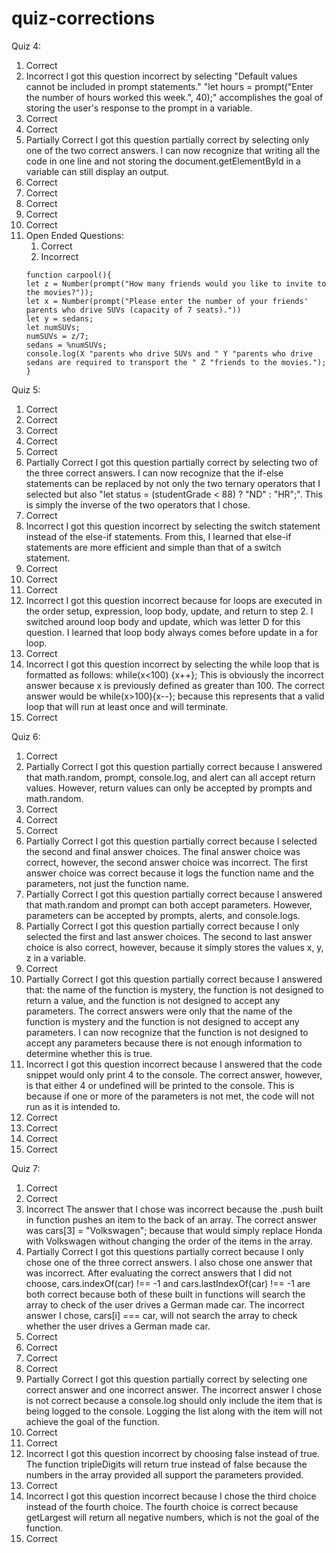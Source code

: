 # quiz-corrections
Quiz 4:
1. Correct
2. Incorrect
I got this question incorrect by selecting "Default values cannot be included in prompt statements."
"let hours = prompt("Enter the number of hours worked this week.", 40);" accomplishes the goal of storing
the user's response to the prompt in a variable.
3. Correct
4. Correct
5. Partially Correct
I got this question partially correct by selecting only one of the two correct answers. I can now recognize that
writing all the code in one line and not storing the document.getElementById in a variable can still display an
output.
6. Correct
7. Correct
8. Correct
9. Correct
10. Correct
11. Open Ended Questions:
    1. Correct
    2. Incorrect
      ```
      function carpool(){
      let z = Number(prompt("How many friends would you like to invite to the movies?"));
      let x = Number(prompt("Please enter the number of your friends' parents who drive SUVs (capacity of 7 seats)."))
      let y = sedans;
      let numSUVs;
      numSUVs = z/7;
      sedans = %numSUVs;
      console.log(X "parents who drive SUVs and " Y "parents who drive sedans are required to transport the " Z "friends to the movies.");
      }
      ```
Quiz 5:
1. Correct
2. Correct
3. Correct
4. Correct
5. Correct
6. Partially Correct
I got this question partially correct by selecting two of the three correct answers. I can now recognize that the if-else statements can be replaced by not only the two ternary operators that I selected but also "let status = (studentGrade < 88) ? "ND" : "HR";". This is simply the inverse of the two operators that I chose.
7. Correct
8. Incorrect
I got this question incorrect by selecting the switch statement instead of the else-if statements. From this, I learned that else-if statements are more efficient and simple than that of a switch statement.
9. Correct
10. Correct
11. Correct
12. Incorrect
I got this question incorrect because for loops are executed in the order setup, expression, loop body, update, and return to step 2. I switched around loop body and update, which was letter D for this question. I learned that loop body always comes before update in a for loop.
13. Correct
14. Incorrect
I got this question incorrect by selecting the while loop that is formatted as follows: while(x<100)
{x++}; This is obviously the incorrect answer because x is previously defined as greater than 100. The correct answer would be while(x>100){x--}; because this represents that a valid loop that will run at least once and will terminate.
15. Correct

Quiz 6:
1. Correct
2. Partially Correct
I got this question partially correct because I answered that math.random, prompt, console.log, and alert can all accept return values. However, return values can only be accepted by prompts and math.random.
3. Correct
4. Correct
5. Correct
6. Partially Correct
I got this question partially correct because I selected the second and final answer choices. The final answer choice was correct, however, the second answer choice was incorrect. The first answer choice was correct because it logs the function name and the parameters, not just the function name.
7. Partially Correct
I got this question partially correct because I answered that math.random and prompt can both accept parameters. However, parameters can be accepted by prompts, alerts, and console.logs.
8. Partially Correct
I got this question partially correct because I only selected the first and last answer choices. The second to last answer choice is also correct, however, because it simply stores the values x, y, z in a variable.
9. Correct
10. Partially Correct
I got this question partially correct because I answered that: the name of the function is mystery, the function is not designed to return a value, and the function is not designed to accept any parameters. The correct answers were only that the name of the function is mystery and the function is not designed to accept any parameters. I can now recognize that the function is not designed to accept any parameters because there is not enough information to determine whether this is true.
11. Incorrect
I got this question incorrect because I answered that the code snippet would only print 4 to the console. The correct answer, however, is that either 4 or undefined will be printed to the console. This is because if one or more of the parameters is not met, the code will not run as it is intended to.
12. Correct
13. Correct
14. Correct
15. Correct

Quiz 7:
1. Correct
2. Correct
3. Incorrect
The answer that I chose was incorrect because the .push built in function pushes an item to the back of an array. The correct answer was cars[3] = "Volkswagen"; because that would simply replace Honda with Volkswagen without changing the order of the items in the array.
4. Partially Correct
I got this questions partially correct because I only chose one of the three correct answers. I also chose one answer that was incorrect. After evaluating the correct answers that I did not choose, cars.indexOf(car) !== -1 and cars.lastIndexOf(car) !== -1 are both correct because both of these built in functions will search the array to check of the user drives a German made car. The incorrect answer I chose, cars[i] === car, will not search the array to check whether the user drives a German made car.
5. Correct
6. Correct
7. Correct
8. Correct
9. Partially Correct
I got this question partially correct by selecting one correct answer and one incorrect answer. The incorrect answer I chose is not correct because a console.log should only include the item that is being logged to the console. Logging the list along with the item will not achieve the goal of the function.
10. Correct
11. Correct
12. Incorrect
I got this question incorrect by choosing false instead of true. The function tripleDigits will return true instead of false because the numbers in the array provided all support the parameters provided.
13. Correct
14. Incorrect
I got this question incorrect because I chose the third choice instead of the fourth choice. The fourth choice is correct because getLargest will return all negative numbers, which is not the goal of the function.
15. Correct
